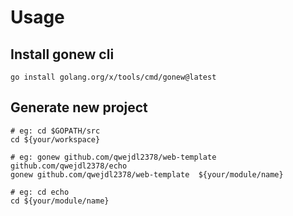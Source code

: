 # Usage
## Install gonew cli
```shell
go install golang.org/x/tools/cmd/gonew@latest
```

## Generate new project
```shell
# eg: cd $GOPATH/src
cd ${your/workspace}

# eg: gonew github.com/qwejdl2378/web-template github.com/qwejdl2378/echo
gonew github.com/qwejdl2378/web-template  ${your/module/name}

# eg: cd echo
cd ${your/module/name}
```
